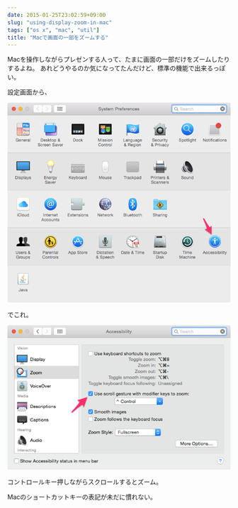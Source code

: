 ```yaml
---
date: 2015-01-25T23:02:59+09:00
slug: "using-display-zoom-in-mac"
tags: ["os x", "mac", "util"]
title: "Macで画面の一部をズームする"
---
```


Macを操作しながらプレゼンする人って、たまに画面の一部だけをズームしたりするよね。
あれどうやるのか気になってたんだけど、標準の機能で出来るっぽい。

設定画面から、

[<img src="/images/2015-01-25/mac_pref.png" class="image" alt="mac_pref">](/images/2015-01-25/mac_pref.png)

でこれ。

[<img src="/images/2015-01-25/mac_accessibility.png" class="image" alt="mac_accessibility">](/images/2015-01-25/mac_accessibility.png)

コントロールキー押しながらスクロールするとズーム。

Macのショートカットキーの表記が未だに慣れない。
